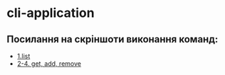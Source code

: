 # cli-application

<h2>Посилання на скріншоти виконання команд:</h2>
<ul>
<li> <a href='https://drive.google.com/file/d/1bvxyvy-6L0XFRWw__uM8A_N2bAdaVL16/view?usp=sharing'>1.list</a></li>
<li><a href='https://drive.google.com/file/d/1ZM4kkxlW7e-Kq0ztVmoQIpYzVF_9wxV4/view?usp=sharing'>2-4. get, add, remove</a></li>
</ul>
